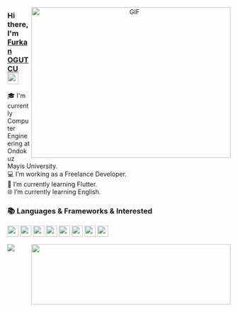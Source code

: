 <p align="center">
  <img align="right" alt="GIF" src="https://github.com/abhisheknaiidu/abhisheknaiidu/blob/master/code.gif?raw=true" width="450" height="340" />
</p>

### Hi there, I'm [Furkan OGUTCU](https://www.linkedin.com/in/furkanogutcu/) <a href="https://www.linkedin.com/in/furkanogutcu/"><img src="https://media.giphy.com/media/hvRJCLFzcasrR4ia7z/giphy.gif" width="25px"></a>

🎓 I'm currently Computer Engineering at Ondokuz Mayis University. <br/>
💻 I’m working as a Freelance Developer.<br/>
🌱 I’m currently learning Flutter.<br/>
🌐 I’m currently learning English.<br/>

### 📚 Languages & Frameworks & Interested

<code><img height="25" src="https://cdn.worldvectorlogo.com/logos/c--4.svg"></code>
<code><img height="25" src="https://symbols.getvecta.com/stencil_80/74_flutter-icon.9831b0dbe0.svg"></code>
<code><img height="25" src="https://image.flaticon.com/icons/png/128/1387/1387537.png"></code>
<code><img height="25" src="https://icon-library.com/images/ruby-icon/ruby-icon-26.jpg"></code>
<code><img height="25" src="https://cdn4.iconfinder.com/data/icons/logos-and-brands/512/21_Angular_logo_logos-256.png"></code>
<code><img height="25" src="https://cdn-icons-png.flaticon.com/128/919/919832.png"></code>
<code><img height="25" src="https://i.stack.imgur.com/C9301.png"></code>
<code><img height="25" src="https://image.flaticon.com/icons/png/128/653/653469.png"></code>
<p align="right">
  <img align="left" src="https://github-readme-stats.vercel.app/api/top-langs/?username=furkanogutcu&langs_count=3&bg_color=ffffff&text_color=333333"/>
  <img  src="https://github-readme-stats.vercel.app/api/?username=furkanogutcu&show_icons=true&hide=contribs,issues&title_color=fff&icon_color=00b2e0&text_color=d8d8d8&bg_color=003140&border_color=003140&border_radius=0" width="450" height="136.5"/>  
</p>
